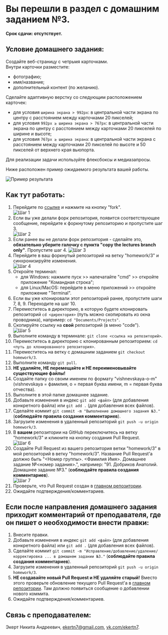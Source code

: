 # Вы перешли в раздел с домашним заданием №3.

**Срок сдачи: отсутствует.**

## Условие домашнего задания:

Создайте веб-страницу с четрьмя карточками.  
Внутри карточки разместите:
- фотографию;
- имя/название;
- дополнительный контент (по желанию).

Сделайте адаптивную верстку со следующим расположением карточек:
- для условия `ширина экрана > 992px`: в центральной части экрана по центру с расстоянием между карточками 20 пикселей;
- для условия `992px ≥ ширина экрана > 767px`: в центральной части экрана по центру с расстоянием между карточками 20 пикселей по ширине и высоте;
- для условия `767px ≥ ширина экрана`: в центральной части экрана с расстоянием между карточками 20 пикселей по высоте и 50 пикселей от верхнего края вьюпорта.

Для реализации задачи используйте флексбоксы и медиазапросы.

Ниже расположен пример ожидаемого результата вашей работы.

![Пример результата](https://github.com/ekertn7/teaching-web-layout-2023-summer/raw/homework/3/help/homework3.png)

## Как тут работать:

1. Перейдите по [ссылке](https://github.com/ekertn7/teaching-web-layout-2023-summer/tree/homework/3) и нажмите на кнопку "fork".  
![Шаг 1](https://github.com/ekertn7/teaching-web-layout-2023-summer/raw/homework/3/help/step1.png)
2. Если вы уже делали форк репозитория, появится соответствующее сообщение, перейдите к форкнутому репозиторию и пропустите шаг 3.  
![Шаг 2](https://github.com/ekertn7/teaching-web-layout-2023-summer/raw/homework/3/help/step2.png)
3. Если ранее вы не делали форк репозитория - сделайте это, **обязательно уберите галочку с пункта "copy the lectures branch only"**. Пропустите шаг 4.
![Шаг 3](https://github.com/ekertn7/teaching-web-layout-2023-summer/raw/homework/3/help/step3.png)
4. Перейдите в ваш форкнутый репозиторий на ветку "homework/3" и синхронизируйте изменения.  
![Шаг 4](https://github.com/ekertn7/teaching-web-layout-2023-summer/raw/homework/3/help/step4.png)
5. Откройте терминал:
    - для Windows: нажмите пуск >> напечатайте "cmd" >> откройте приложение "Командная строка";
    - для Linux/MacOS: перейдите в меню приложений >> откройте приложение "Terminal".
6. Если вы уже клонировали этот репозиторий ранее, пропустите шаги 7, 8, 9. Переходите на шаг 10.
7. Переместитесь в директорию, в которую будете клонировать репозиторий `cd <директория>` (путь можно скопировать из окна проводника), например: `cd "Documents/Projects"`.
8. Скопируйте ссылку на **свой** репозиторий (в меню "code").  
![Шаг 5](https://github.com/ekertn7/teaching-web-layout-2023-summer/raw/homework/3/help/step5.png)
9. Выполните команду в терминале: `git clone <ссылка на репозиторий>`.
10. Переместитесь в директорию с клонированным репозиторием: `cd <путь до клонированного репозитория>`.
11. Переместитесь на ветку с домашним заданием `git checkout homework/3`.
12. Выполните команду `git pull`.
13. **НЕ удаляйте, НЕ перемещайте и НЕ переименовывайте существующие файлы!**
14. Создайте папку со своим именем по формату "vishnevskaya-o-m" (vishnevskaya = фамилия, o = первая буква имени, m = первая буква отчества).
15. Выполните в этой папке домашнее задание.
16. Добавьте изменения в индекс `git add <файл>` (для добавления конкретного файла) или `git add .` (для добавления всех файлов).
17. Сделайте коммит `git commit -m "Выполнение домашнего задания №3."` (**соблюдайте правила создания комментариев**).
18. Загрузите изменения в удаленный репозиторий `git push -u origin homework/3`.
19. В **вашем** репозитории на GitHub переключитесь на ветку "homework/3" и кликните на кнопку создания Pull Request.  
![Шаг 6](https://github.com/ekertn7/teaching-web-layout-2023-summer/raw/homework/3/help/step6.png)
20. Создайте Pull Request из вашего репозитория ветки "homework/3" в мой репозиторий в ветку "homework/3". Название Pull Request'а должно быть "<Номер группы>. <Фамилия Имя>. Домашнее задание №<номер задания>.", например: "91. Добриков Анатолий. Домашнее задание №3." (**соблюдайте правила создания комментариев**).  
![Шаг 7](https://github.com/ekertn7/teaching-web-layout-2023-summer/raw/homework/3/help/step7.png)
21. Проверьте, что Pull Request создан в [главном репозитории](https://github.com/ekertn7/teaching-web-layout-2023-summer/pulls).
22. Ожидайте подтверждения/комментариев.

## Если после направления домашнего задания приходит комментарий от преподавателя, где он пишет о необходимости внести правки:
1. Внесите правки.
2. Добавьте изменения в индекс `git add <файл>` (для добавления конкретного файла) или `git add .` (для добавления всех файлов).
3. Сделайте коммит `git commit -m "Исправление/добавление/удаление/корректировка ... в домашнем задании №3."` (**соблюдайте правила создания комментариев**).
4. Загрузите изменения в удаленный репозиторий `git push -u origin homework/3`.
5. **НЕ создавайте новый Pull Request и НЕ удаляйте старый!** Вместо этого проверьте обновление текущего Pull Request'а в [главном репозитории](https://github.com/ekertn7/teaching-web-layout-2023-summer/pulls). Там должно появиться сообщение о добавлении нового коммита.
6. Ожидайте подтверждения/комментариев.

## Связь с преподавателем:

Экерт Никита Андреевич, [ekertn7@gmail.com](mailto:ekertn7@gmail.com), [vk.com/ekertn7](https://vk.com/ekertn7).

